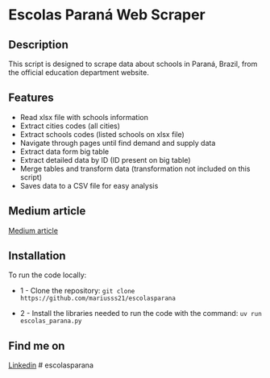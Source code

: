 # Escolas Paraná Web Scraper

## Description

This script is designed to scrape data about schools in Paraná, Brazil, from the official education department website.

## Features

- Read xlsx file with schools information
- Extract cities codes (all cities)
- Extract schools codes (listed schools on xlsx file)
- Navigate through pages until find demand and supply data
- Extract data form big table
- Extract detailed data by ID (ID present on big table)
- Merge tables and transform data (transformation not included on this script)
- Saves data to a CSV file for easy analysis

## Medium article

[Medium article]()

## Installation

To run the code locally:

* 1 - Clone the repository:
  ```git clone https://github.com/mariusss21/escolasparana```

* 2 - Install the libraries needed to run the code with the command:
  ```uv run escolas_parana.py```

## Find me on

[Linkedin](https://www.linkedin.com/in/mario-carvalho-5a686aab/)
#   e s c o l a s p a r a n a 
 
 